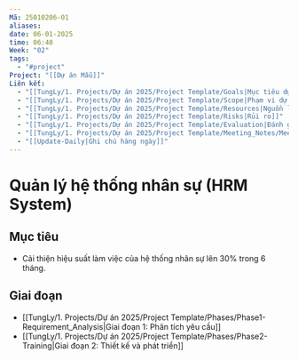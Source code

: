 ```yaml
---
Mã: 25010206-01
aliases: 
date: 06-01-2025
time: 06:40
Week: "02"
tags:
  - "#project"
Project: "[[Dự án Mẫu]]"
Liên kết:
  - "[[TungLy/1. Projects/Dự án 2025/Project Template/Goals|Mục tiêu dự án]]"
  - "[[TungLy/1. Projects/Dự án 2025/Project Template/Scope|Phạm vi dự án]]"
  - "[[TungLy/1. Projects/Dự án 2025/Project Template/Resources|Nguồn lực dự án]]"
  - "[[TungLy/1. Projects/Dự án 2025/Project Template/Risks|Rủi ro]]"
  - "[[TungLy/1. Projects/Dự án 2025/Project Template/Evaluation|Đánh giá sau dự án]]"
  - "[[TungLy/1. Projects/Dự án 2025/Project Template/Meeting_Notes/Meeting_Notes|Biên bản họp]]"
  - "[[Update-Daily|Ghi chú hàng ngày]]"
---
```

# Quản lý hệ thống nhân sự (HRM System)

## Mục tiêu
- Cải thiện hiệu suất làm việc của hệ thống nhân sự lên 30% trong 6 tháng.

## Giai đoạn
- [[TungLy/1. Projects/Dự án 2025/Project Template/Phases/Phase1-Requirement_Analysis|Giai đoạn 1: Phân tích yêu cầu]]
- [[TungLy/1. Projects/Dự án 2025/Project Template/Phases/Phase2-Training|Giai đoạn 2: Thiết kế và phát triển]]
